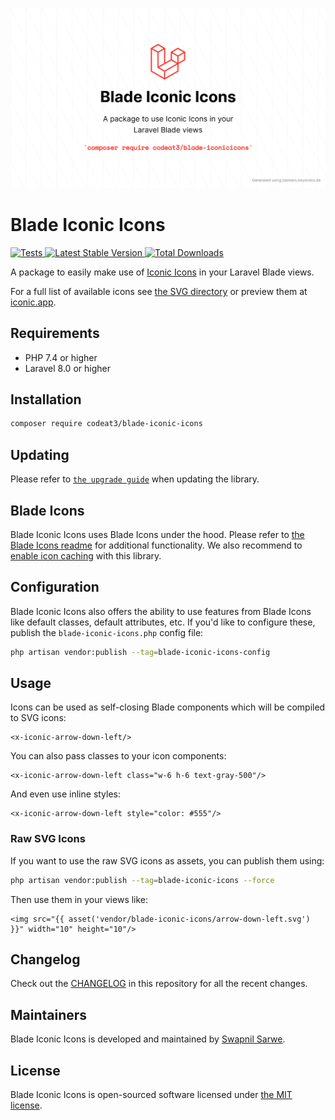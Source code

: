 <p align="center">
    <img src="./socialcard-blade-iconicicons.png" width="1280" title="Social Card Blade Iconic Icons">
</p>

# Blade Iconic Icons

<a href="https://github.com/codeat3/blade-iconic-icons/actions?query=workflow%3ATests">
    <img src="https://github.com/codeat3/blade-iconic-icons/workflows/Tests/badge.svg" alt="Tests">
</a>
<a href="https://packagist.org/packages/codeat3/blade-iconic-icons">
    <img src="https://img.shields.io/packagist/v/codeat3/blade-iconic-icons" alt="Latest Stable Version">
</a>
<a href="https://packagist.org/packages/codeat3/blade-iconic-icons">
    <img src="https://img.shields.io/packagist/dt/codeat3/blade-iconic-icons" alt="Total Downloads">
</a>

A package to easily make use of [Iconic Icons](https://github.com/Make-Lemonade/iconicicons) in your Laravel Blade views.

For a full list of available icons see [the SVG directory](resources/svg) or preview them at [iconic.app](https://iconic.app/).

## Requirements

- PHP 7.4 or higher
- Laravel 8.0 or higher

## Installation

```bash
composer require codeat3/blade-iconic-icons
```

## Updating

Please refer to [`the upgrade guide`](UPGRADE.md) when updating the library.

## Blade Icons

Blade Iconic Icons uses Blade Icons under the hood. Please refer to [the Blade Icons readme](https://github.com/blade-ui-kit/blade-icons) for additional functionality. We also recommend to [enable icon caching](https://github.com/blade-ui-kit/blade-icons#caching) with this library.

## Configuration

Blade Iconic Icons also offers the ability to use features from Blade Icons like default classes, default attributes, etc. If you'd like to configure these, publish the `blade-iconic-icons.php` config file:

```bash
php artisan vendor:publish --tag=blade-iconic-icons-config
```

## Usage

Icons can be used as self-closing Blade components which will be compiled to SVG icons:

```blade
<x-iconic-arrow-down-left/>
```

You can also pass classes to your icon components:

```blade
<x-iconic-arrow-down-left class="w-6 h-6 text-gray-500"/>
```

And even use inline styles:

```blade
<x-iconic-arrow-down-left style="color: #555"/>
```

### Raw SVG Icons

If you want to use the raw SVG icons as assets, you can publish them using:

```bash
php artisan vendor:publish --tag=blade-iconic-icons --force
```

Then use them in your views like:

```blade
<img src="{{ asset('vendor/blade-iconic-icons/arrow-down-left.svg') }}" width="10" height="10"/>
```

## Changelog

Check out the [CHANGELOG](CHANGELOG.md) in this repository for all the recent changes.

## Maintainers

Blade Iconic Icons is developed and maintained by [Swapnil Sarwe](https://swapnilsarwe.com).

## License

Blade Iconic Icons is open-sourced software licensed under [the MIT license](LICENSE.md).
